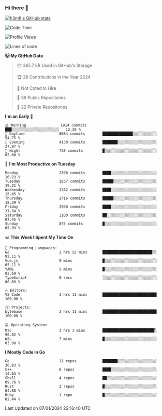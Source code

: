 ### Hi there 👋

[![h3n4l's GitHub stats](https://github-readme-stats.vercel.app/api?username=h3n4l&count_private=true&show_icons=true&theme=radical)](https://github.com/h3n4l/github-readme-stats)

<!--START_SECTION:waka-->
![Code Time](http://img.shields.io/badge/Code%20Time-1%2C827%20hrs%2036%20mins-blue)

![Profile Views](http://img.shields.io/badge/Profile%20Views-0-blue)

![Lines of code](https://img.shields.io/badge/From%20Hello%20World%20I%27ve%20Written-3.9%20million%20lines%20of%20code-blue)

**🐱 My GitHub Data** 

> 📦 365.7 kB Used in GitHub's Storage 
 > 
> 🏆 28 Contributions in the Year 2024
 > 
> 🚫 Not Opted to Hire
 > 
> 📜 39 Public Repositories 
 > 
> 🔑 22 Private Repositories 
 > 
**I'm an Early 🐤** 

```text
🌞 Morning                1814 commits        ███░░░░░░░░░░░░░░░░░░░░░░   12.28 % 
🌆 Daytime                8084 commits        ██████████████░░░░░░░░░░░   54.75 % 
🌃 Evening                4130 commits        ███████░░░░░░░░░░░░░░░░░░   27.97 % 
🌙 Night                  738 commits         █░░░░░░░░░░░░░░░░░░░░░░░░   05.00 % 
```
📅 **I'm Most Productive on Tuesday** 

```text
Monday                   2396 commits        ████░░░░░░░░░░░░░░░░░░░░░   16.23 % 
Tuesday                  2837 commits        █████░░░░░░░░░░░░░░░░░░░░   19.21 % 
Wednesday                2282 commits        ████░░░░░░░░░░░░░░░░░░░░░   15.45 % 
Thursday                 2716 commits        █████░░░░░░░░░░░░░░░░░░░░   18.39 % 
Friday                   2560 commits        ████░░░░░░░░░░░░░░░░░░░░░   17.34 % 
Saturday                 1100 commits        ██░░░░░░░░░░░░░░░░░░░░░░░   07.45 % 
Sunday                   875 commits         █░░░░░░░░░░░░░░░░░░░░░░░░   05.93 % 
```


📊 **This Week I Spent My Time On** 

```text
💬 Programming Languages: 
Go                       2 hrs 55 mins       ███████████████████████░░   92.11 % 
Vue.js                   9 mins              █░░░░░░░░░░░░░░░░░░░░░░░░   05.11 % 
YAML                     5 mins              █░░░░░░░░░░░░░░░░░░░░░░░░   02.69 % 
TypeScript               0 secs              ░░░░░░░░░░░░░░░░░░░░░░░░░   00.09 % 

🔥 Editors: 
VS Code                  3 hrs 11 mins       █████████████████████████   100.00 % 

🐱‍💻 Projects: 
bytebase                 3 hrs 11 mins       █████████████████████████   100.00 % 

💻 Operating System: 
Mac                      3 hrs 3 mins        ████████████████████████░   96.02 % 
WSL                      7 mins              █░░░░░░░░░░░░░░░░░░░░░░░░   03.98 % 
```

**I Mostly Code in Go** 

```text
Go                       11 repos            ███████░░░░░░░░░░░░░░░░░░   26.83 % 
C++                      6 repos             ████░░░░░░░░░░░░░░░░░░░░░   14.63 % 
Shell                    4 repos             ██░░░░░░░░░░░░░░░░░░░░░░░   09.76 % 
Rust                     2 repos             █░░░░░░░░░░░░░░░░░░░░░░░░   04.88 % 
Ruby                     1 repo              █░░░░░░░░░░░░░░░░░░░░░░░░   02.44 % 
```




 Last Updated on 07/01/2024 22:16:40 UTC
<!--END_SECTION:waka-->


